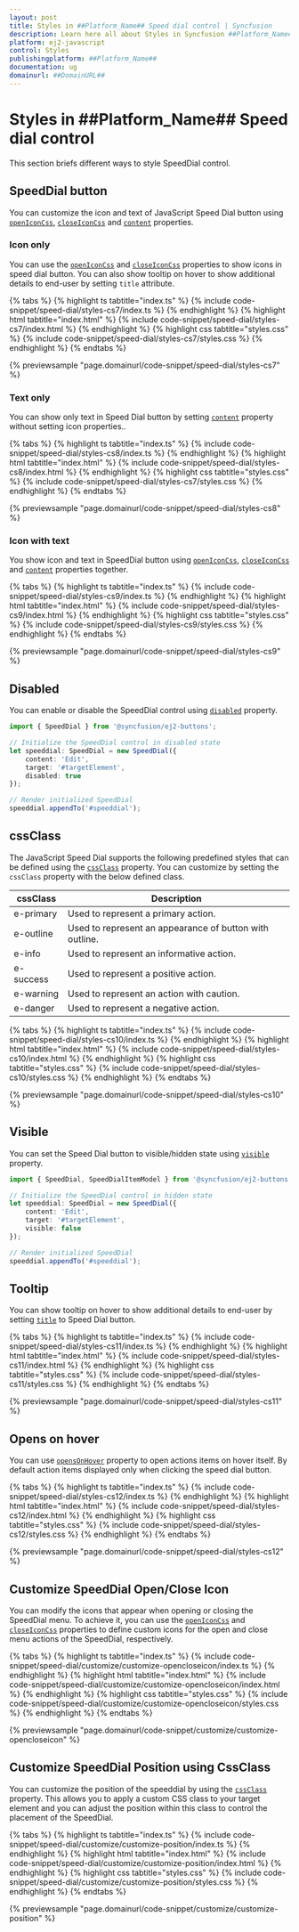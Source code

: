 ```yaml
---
layout: post
title: Styles in ##Platform_Name## Speed dial control | Syncfusion
description: Learn here all about Styles in Syncfusion ##Platform_Name## Speed dial control of Syncfusion Essential JS 2 and more.
platform: ej2-javascript
control: Styles 
publishingplatform: ##Platform_Name##
documentation: ug
domainurl: ##DomainURL##
---
```


# Styles in ##Platform_Name## Speed dial control

This section briefs different ways to style SpeedDial control.

## SpeedDial button

You can customize the icon and text of JavaScript Speed Dial button using [`openIconCss`](../api/speed-dial#openiconcss), [`closeIconCss`](../api/speed-dial#closeiconcss) and [`content`](../api/speed-dial#content) properties.

### Icon only

You can use the [`openIconCss`](../api/speed-dial#openiconcss) and [`closeIconCss`](../api/speed-dial#closeiconcss) properties to show icons in speed dial button. You can also show tooltip on hover to show additional details to end-user by setting `title` attribute.

{% tabs %}
{% highlight ts tabtitle="index.ts" %}
{% include code-snippet/speed-dial/styles-cs7/index.ts %}
{% endhighlight %}
{% highlight html tabtitle="index.html" %}
{% include code-snippet/speed-dial/styles-cs7/index.html %}
{% endhighlight %}
{% highlight css tabtitle="styles.css" %}
{% include code-snippet/speed-dial/styles-cs7/styles.css %}
{% endhighlight %}
{% endtabs %}
          
{% previewsample "page.domainurl/code-snippet/speed-dial/styles-cs7" %}

### Text only

You can show only text in Speed Dial button by setting [`content`](../api/speed-dial#content) property  without setting icon properties..

{% tabs %}
{% highlight ts tabtitle="index.ts" %}
{% include code-snippet/speed-dial/styles-cs8/index.ts %}
{% endhighlight %}
{% highlight html tabtitle="index.html" %}
{% include code-snippet/speed-dial/styles-cs8/index.html %}
{% endhighlight %}
{% highlight css tabtitle="styles.css" %}
{% include code-snippet/speed-dial/styles-cs7/styles.css %}
{% endhighlight %}
{% endtabs %}
          
{% previewsample "page.domainurl/code-snippet/speed-dial/styles-cs8" %}

### Icon with text

You show icon and text in SpeedDial button using [`openIconCss`](../api/speed-dial#openiconcss), [`closeIconCss`](../api/speed-dial#closeiconcss) and [`content`](../api/speed-dial#content) properties together.

{% tabs %}
{% highlight ts tabtitle="index.ts" %}
{% include code-snippet/speed-dial/styles-cs9/index.ts %}
{% endhighlight %}
{% highlight html tabtitle="index.html" %}
{% include code-snippet/speed-dial/styles-cs9/index.html %}
{% endhighlight %}
{% highlight css tabtitle="styles.css" %}
{% include code-snippet/speed-dial/styles-cs9/styles.css %}
{% endhighlight %}
{% endtabs %}
          
{% previewsample "page.domainurl/code-snippet/speed-dial/styles-cs9" %}

## Disabled

You can enable or disable the SpeedDial control using [`disabled`](../api/speed-dial#disabled) property.

```ts
import { SpeedDial } from '@syncfusion/ej2-buttons';

// Initialize the SpeedDial control in disabled state
let speeddial: SpeedDial = new SpeedDial({
    content: 'Edit',
    target: '#targetElement',
    disabled: true
});

// Render initialized SpeedDial
speeddial.appendTo('#speeddial');
```

## cssClass

The JavaScript Speed Dial supports the following predefined styles that can be defined using the [`cssClass`](../api/speed-dial#cssclass) property. You can customize by setting the `cssClass` property with the below defined class.

| cssClass | Description |
| -------- | -------- |
| e-primary | Used to represent a primary action. |
| e-outline |  Used to represent an appearance of button with outline. |
| e-info |  Used to represent an informative action. |
| e-success | Used to represent a positive action. |
| e-warning | Used to represent an action with caution. |
| e-danger | Used to represent a negative action. |

{% tabs %}
{% highlight ts tabtitle="index.ts" %}
{% include code-snippet/speed-dial/styles-cs10/index.ts %}
{% endhighlight %}
{% highlight html tabtitle="index.html" %}
{% include code-snippet/speed-dial/styles-cs10/index.html %}
{% endhighlight %}
{% highlight css tabtitle="styles.css" %}
{% include code-snippet/speed-dial/styles-cs10/styles.css %}
{% endhighlight %}
{% endtabs %}
          
{% previewsample "page.domainurl/code-snippet/speed-dial/styles-cs10" %}

## Visible

You can set the Speed Dial button to visible/hidden state using [`visible`](../api/speed-dial#visible) property.

```ts
import { SpeedDial, SpeedDialItemModel } from '@syncfusion/ej2-buttons';

// Initialize the SpeedDial control in hidden state
let speeddial: SpeedDial = new SpeedDial({
    content: 'Edit',
    target: '#targetElement',
    visible: false
});

// Render initialized SpeedDial
speeddial.appendTo('#speeddial');
```

## Tooltip

You can show tooltip on hover to show additional details to end-user by setting [`title`](../api/speed-dial/speedDialItemModel/#title) to Speed Dial button.

{% tabs %}
{% highlight ts tabtitle="index.ts" %}
{% include code-snippet/speed-dial/styles-cs11/index.ts %}
{% endhighlight %}
{% highlight html tabtitle="index.html" %}
{% include code-snippet/speed-dial/styles-cs11/index.html %}
{% endhighlight %}
{% highlight css tabtitle="styles.css" %}
{% include code-snippet/speed-dial/styles-cs11/styles.css %}
{% endhighlight %}
{% endtabs %}
          
{% previewsample "page.domainurl/code-snippet/speed-dial/styles-cs11" %}

## Opens on hover

You can use [`opensOnHover`](../api/speed-dial#opensonhover) property to open actions items on hover itself. By default action items displayed only when clicking the speed dial button.

{% tabs %}
{% highlight ts tabtitle="index.ts" %}
{% include code-snippet/speed-dial/styles-cs12/index.ts %}
{% endhighlight %}
{% highlight html tabtitle="index.html" %}
{% include code-snippet/speed-dial/styles-cs12/index.html %}
{% endhighlight %}
{% highlight css tabtitle="styles.css" %}
{% include code-snippet/speed-dial/styles-cs12/styles.css %}
{% endhighlight %}
{% endtabs %}
          
{% previewsample "page.domainurl/code-snippet/speed-dial/styles-cs12" %}

## Customize SpeedDial Open/Close Icon

You can modify the icons that appear when opening or closing the SpeedDial menu. To achieve it, you can use the [`openIconCss`](../api/speed-dial#openiconcss) and [`closeIconCss`](../api/speed-dial#closeiconcss) properties to define custom icons for the open and close menu actions of the SpeedDial, respectively.

{% tabs %}
{% highlight ts tabtitle="index.ts" %}
{% include code-snippet/speed-dial/customize/customize-opencloseicon/index.ts %}
{% endhighlight %}
{% highlight html tabtitle="index.html" %}
{% include code-snippet/speed-dial/customize/customize-opencloseicon/index.html %}
{% endhighlight %}
{% highlight css tabtitle="styles.css" %}
{% include code-snippet/speed-dial/customize/customize-opencloseicon/styles.css %}
{% endhighlight %}
{% endtabs %}
          
{% previewsample "page.domainurl/code-snippet/customize/customize-opencloseicon" %}

## Customize SpeedDial Position using CssClass

You can customize the position of the speeddial by using the [`cssClass`](../api/speed-dial#cssclass) property. This allows you to apply a custom CSS class to your target element and you can adjust the position within this class to control the placement of the SpeedDial.

{% tabs %}
{% highlight ts tabtitle="index.ts" %}
{% include code-snippet/speed-dial/customize/customize-position/index.ts %}
{% endhighlight %}
{% highlight html tabtitle="index.html" %}
{% include code-snippet/speed-dial/customize/customize-position/index.html %}
{% endhighlight %}
{% highlight css tabtitle="styles.css" %}
{% include code-snippet/speed-dial/customize/customize-position/styles.css %}
{% endhighlight %}
{% endtabs %}
          
{% previewsample "page.domainurl/code-snippet/customize/customize-position" %}
